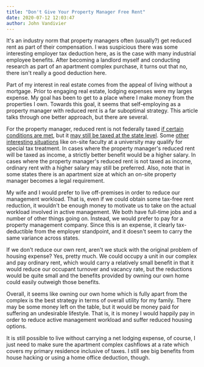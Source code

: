 ```yaml
---
title: "Don't Give Your Property Manager Free Rent"
date: 2020-07-12 12:03:47
author: John Vandivier
---
```




<!-- wp:paragraph -->
<p>It's an industry norm that property managers often (usually?) get reduced rent as part of their compensation. I was suspicious there was some interesting employer tax deduction here, as is the case with many industrial employee benefits. After becoming a landlord myself and conducting research as part of an apartment complex purchase, it turns out that no, there isn't really a good deduction here.</p>
<!-- /wp:paragraph -->

<!-- wp:paragraph -->
<p>Part of my interest in real estate comes from the appeal of living without a mortgage. Prior to engaging real estate, lodging expenses were my larges expense. My goal has been to get to a place where I make money from the properties I own. Towards this goal, it seems that self-employing as a property manager with reduced rent is a far suboptimal strategy. This article talks through one better approach, but there are several.</p>
<!-- /wp:paragraph -->

<!-- wp:paragraph -->
<p>For the property manager, reduced rent is not federally taxed <a href=\"https://www.nolo.com/legal-encyclopedia/tax-rules-hiring-resident-property-managers.html\">if certain conditions are met</a>, but it <a href=\"https://www.biggerpockets.com/member-blogs/368/24130-free-rent-for-your-property-manager-could-cost-you\">may still be taxed at the state level</a>. Some <a href=\"https://smallbusiness.chron.com/taxability-employerprovided-lodging-21478.html\">other interesting situations</a> like on-site faculty at a university may qualify for special tax treatment. In cases where the property manager's reduced rent will be taxed as income, a strictly better benefit would be a higher salary. In cases where the property manager's reduced rent is not taxed as income, ordinary rent with a higher salary may still be preferred. Also, note that in some states there is an apartment size at which an on-site property manager becomes a legal requirement.</p>
<!-- /wp:paragraph -->

<!-- wp:paragraph -->
<p>My wife and I would prefer to live off-premises in order to reduce our management workload. That is, even if we could obtain some tax-free rent reduction, it wouldn't be enough money to motivate us to take on the actual workload involved in active management. We both have full-time jobs and a number of other things going on. Instead, we would prefer to pay for a property management company. Since this is an expense, it clearly tax-deductible from the employer standpoint, and it doesn't seem to carry the same variance across states.</p>
<!-- /wp:paragraph -->

<!-- wp:paragraph -->
<p>If we don't reduce our own rent, aren't we stuck with the original problem of housing expense? Yes, pretty much. We could occupy a unit in our complex and pay ordinary rent, which would carry a relatively small benefit in that it would reduce our occupant turnover and vacancy rate, but the reductions would be quite small and the benefits provided by owning our own home could easily outweigh those benefits.</p>
<!-- /wp:paragraph -->

<!-- wp:paragraph -->
<p>Overall, it seems like owning our own home which is fully apart from the complex is the best strategy in terms of overall utility for my family. There may be some money left on the table, but it would be money paid for suffering an undesirable lifestyle. That is, it is money I would happily pay in order to reduce active management workload and suffer reduced housing options.</p>
<!-- /wp:paragraph -->

<!-- wp:paragraph -->
<p>It is still possible to live without carrying a net lodging expense, of course, I just need to make sure the apartment complex cashflows at a rate which covers my primary residence inclusive of taxes. I still see big benefits from house hacking or using a home office deduction, though.</p>
<!-- /wp:paragraph -->